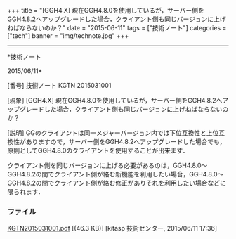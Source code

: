 ﻿+++
title = "[GGH4.X] 現在GGH4.8.0を使用しているが，サーバー側をGGH4.8.2へアップグレードした場合，クライアント側も同じバージョンに上げねばならないのか？"
date = "2015-06-11"
tags = ["技術ノート"]
categories = ["tech"]
banner = "img/technote.jpg"
+++

-----------------------------------------------------------------------------------------------------------------------------

*技術ノート

2015/06/11*


[番号]
技術ノート KGTN 2015031001

[現象]
[GGH4.X]
現在GGH4.8.0を使用しているが，サーバー側をGGH4.8.2へアップグレードした場合，クライアント側も同じバージョンに上げねばならないのか？

[説明]
GGのクライアントは同一メジャーバージョン内では下位互換性と上位互換性がありますので，サーバー側をGGH4.8.2へアップグレードした場合でも，原則としてGGH4.8.0のクライアントを使用することが出来ます．

クライアント側を同じバージョンに上げる必要があるのは，GGH4.8.0～GGH4.8.2の間でクライアント側が絡む新機能を利用したい場合，GGH4.8.0～GGH4.8.2の間でクライアント側が絡む修正がありそれを利用したい場合などに限られます．


### ファイル

 
 


[KGTN2015031001.pdf](http://techreport.kitasp.net/attachments/download/1875/KGTN2015031001.pdf)
 [(46.3 KB)] [kitasp 技術センター, 2015/06/11
17:36]


 


 

